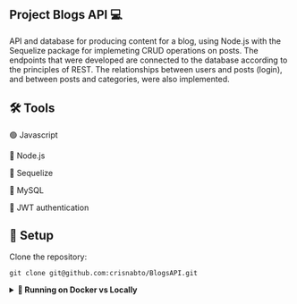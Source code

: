 ## Project Blogs API :computer:

API and database for producing content for a blog, using Node.js with the Sequelize package for implemeting CRUD operations on posts. The endpoints that were developed are connected to the database according to the principles of REST. The relationships between users and posts (login), and between posts and categories, were also implemented.

## :hammer_and_wrench: Tools

:green_circle: Javascript

:large_blue_circle: Node.js
<br>

:large_blue_circle: Sequelize
<br>

:large_blue_circle: MySQL
<br>

:large_blue_circle: JWT authentication
<br>

## :wrench:  Setup

Clone the repository:

```
git clone git@github.com:crisnabto/BlogsAPI.git
```

<details>
  <summary><strong>🐋 Running on Docker vs Locally</strong></summary><br />
  
  ## On Docker

  > :information_source: Run the `node` service with the command `docker-compose up -d`.
  
  - These services will initialize a container named `blogs_api`.
  
  - From here you can run the `trybers_and_dragons` container via CLI or open it in VS Code..
  
  > :information_source: Use the command `docker exec -it blogs_api bash`.

  - It will give you access to the interactive terminal of the container created by compose, which is running in the background.

  > :information_source:  Install dependencies [**If any**] with `npm install` 
    
  - **⚠ Attention:** If you choose to use Docker, **ALL** commands available in `package.json` (npm start, npm test, npm run dev, ...) must be executed **INSIDE** the container, i.e., in the terminal that appears after executing the `docker exec` command mentioned above. 
  
---
  
  ## Without Docker
  
  > Install dependencies [**If any**] with `npm install

  ✨ **Tip:** To run the project in this way, you must have `Node` installed on your computer.

  ✨ **Tip:** The project expects the `Node` version used to be 16.

  <br/>
</details>

